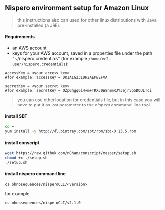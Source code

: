 ## Nispero environment setup for Amazon Linux

> this instructions also can used for other linux distributions with Java pre-installed (a JRE).

#### Requirements

* an AWS account
* keys for your AWS account, saved in a properties file under the path "~/nispero.credentials" (for example `/home/ec2-user/nispero.credentials`):

```
accessKey = <your access key>
#for example: accessKey = DKIAIG23IDH2AEPBEFVA

secretKey = <your secret key>
#for example: secretKey = QZpGhgq6i4+m+TRXJ0W8nYmRJY3ejr5p5DQULTci
```

> you can use other location for credentials file, but in this case you will have to put it as last parameter to  the *nispero* command-line tool

#### install SBT

```bash
cd ~
yum install -y http://dl.bintray.com/sbt/rpm/sbt-0.13.5.rpm
```

#### install conscript

```bash
wget https://raw.github.com/n8han/conscript/master/setup.sh
chmod +x ./setup.sh
./setup.sh
```

#### install nispero command line

```
cs ohnosequences/nisperoCLI/<version>
```

for example

```
cs ohnosequences/nisperoCLI/v2.1.0
```

